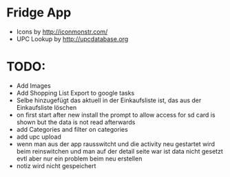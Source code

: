 # Fridge App
 - Icons by http://iconmonstr.com/
 - UPC Lookup by http://upcdatabase.org

# TODO:
 - Add Images
 - Add Shopping List Export to google tasks
 - Selbe hinzugefügt das aktuell in der Einkaufsliste ist, das aus der Einkaufsliste löschen
 - on first start after new install the prompt to allow access for sd card is shown but the data is not read afterwards
 - add Categories and filter on categories
 - add upc upload
 - wenn man aus der app rausswitcht und die activity neu gestartet wird beim reinswitchen und man auf der detail seite war ist data nicht gesetzt evtl aber nur ein problem beim neu erstellen
 - notiz wird nicht gespeichert
